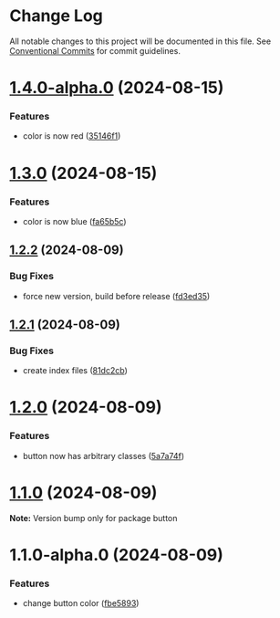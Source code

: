 # Change Log

All notable changes to this project will be documented in this file.
See [Conventional Commits](https://conventionalcommits.org) for commit guidelines.

# [1.4.0-alpha.0](https://github.com/ivarni/lerna-test/compare/button@1.3.0...button@1.4.0-alpha.0) (2024-08-15)

### Features

* color is now red ([35146f1](https://github.com/ivarni/lerna-test/commit/35146f1efefc855ffbcf48fe0bf662c3c8340695))

# [1.3.0](https://github.com/ivarni/lerna-test/compare/button@1.2.2...button@1.3.0) (2024-08-15)

### Features

* color is now blue ([fa65b5c](https://github.com/ivarni/lerna-test/commit/fa65b5c9be2de20fe52043f89c5bbd788555999e))

## [1.2.2](https://github.com/ivarni/lerna-test/compare/button@1.2.1...button@1.2.2) (2024-08-09)

### Bug Fixes

* force new version, build before release ([fd3ed35](https://github.com/ivarni/lerna-test/commit/fd3ed35493f969a698be8eec30752d9215bd0694))

## [1.2.1](https://github.com/ivarni/lerna-test/compare/button@1.2.0...button@1.2.1) (2024-08-09)

### Bug Fixes

* create index files ([81dc2cb](https://github.com/ivarni/lerna-test/commit/81dc2cb539235f82723d7ba97ac86e492b65d034))

# [1.2.0](https://github.com/ivarni/lerna-test/compare/button@1.1.0...button@1.2.0) (2024-08-09)

### Features

* button now has arbitrary classes ([5a7a74f](https://github.com/ivarni/lerna-test/commit/5a7a74fac66361f2fffff52e8586028957f1614a))

# [1.1.0](https://github.com/ivarni/lerna-test/compare/button@1.1.0-alpha.0...button@1.1.0) (2024-08-09)

**Note:** Version bump only for package button

# 1.1.0-alpha.0 (2024-08-09)

### Features

* change button color ([fbe5893](https://github.com/ivarni/lerna-test/commit/fbe5893a8bc492bfa54aa144a3e2e2cdb2071149))
